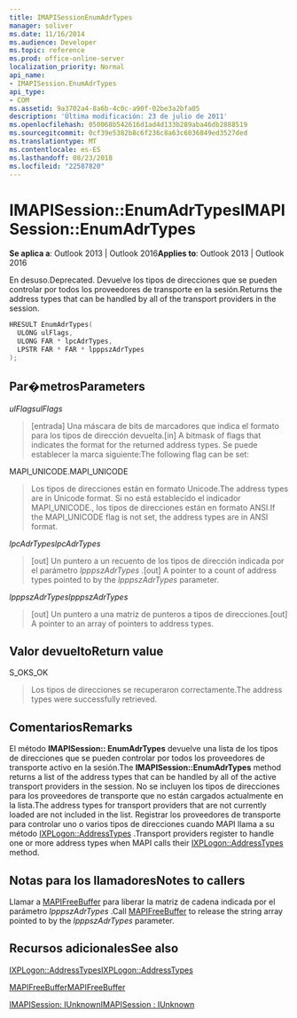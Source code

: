```yaml
---
title: IMAPISessionEnumAdrTypes
manager: soliver
ms.date: 11/16/2014
ms.audience: Developer
ms.topic: reference
ms.prod: office-online-server
localization_priority: Normal
api_name:
- IMAPISession.EnumAdrTypes
api_type:
- COM
ms.assetid: 9a3702a4-8a6b-4c0c-a90f-02be3a2bfa05
description: 'Última modificación: 23 de julio de 2011'
ms.openlocfilehash: 050068b542616d1ad4d133b289aba46db2888519
ms.sourcegitcommit: 0cf39e5382b8c6f236c8a63c6036849ed3527ded
ms.translationtype: MT
ms.contentlocale: es-ES
ms.lasthandoff: 08/23/2018
ms.locfileid: "22587820"
---
```

# <a name="imapisessionenumadrtypes"></a><span data-ttu-id="4d554-103">IMAPISession::EnumAdrTypes</span><span class="sxs-lookup"><span data-stu-id="4d554-103">IMAPISession::EnumAdrTypes</span></span>

  
  
<span data-ttu-id="4d554-104">**Se aplica a**: Outlook 2013 | Outlook 2016</span><span class="sxs-lookup"><span data-stu-id="4d554-104">**Applies to**: Outlook 2013 | Outlook 2016</span></span> 
  
<span data-ttu-id="4d554-105">En desuso.</span><span class="sxs-lookup"><span data-stu-id="4d554-105">Deprecated.</span></span> <span data-ttu-id="4d554-106">Devuelve los tipos de direcciones que se pueden controlar por todos los proveedores de transporte en la sesión.</span><span class="sxs-lookup"><span data-stu-id="4d554-106">Returns the address types that can be handled by all of the transport providers in the session.</span></span> 
  
```cpp
HRESULT EnumAdrTypes(
  ULONG ulFlags,
  ULONG FAR * lpcAdrTypes,
  LPSTR FAR * FAR * lpppszAdrTypes
);
```

## <a name="parameters"></a><span data-ttu-id="4d554-107">Par�metros</span><span class="sxs-lookup"><span data-stu-id="4d554-107">Parameters</span></span>

 <span data-ttu-id="4d554-108">_ulFlags_</span><span class="sxs-lookup"><span data-stu-id="4d554-108">_ulFlags_</span></span>
  
> <span data-ttu-id="4d554-109">[entrada] Una máscara de bits de marcadores que indica el formato para los tipos de dirección devuelta.</span><span class="sxs-lookup"><span data-stu-id="4d554-109">[in] A bitmask of flags that indicates the format for the returned address types.</span></span> <span data-ttu-id="4d554-110">Se puede establecer la marca siguiente:</span><span class="sxs-lookup"><span data-stu-id="4d554-110">The following flag can be set:</span></span>
    
<span data-ttu-id="4d554-111">MAPI_UNICODE.</span><span class="sxs-lookup"><span data-stu-id="4d554-111">MAPI_UNICODE</span></span> 
  
> <span data-ttu-id="4d554-112">Los tipos de direcciones están en formato Unicode.</span><span class="sxs-lookup"><span data-stu-id="4d554-112">The address types are in Unicode format.</span></span> <span data-ttu-id="4d554-113">Si no está establecido el indicador MAPI_UNICODE., los tipos de direcciones están en formato ANSI.</span><span class="sxs-lookup"><span data-stu-id="4d554-113">If the MAPI_UNICODE flag is not set, the address types are in ANSI format.</span></span>
    
 <span data-ttu-id="4d554-114">_lpcAdrTypes_</span><span class="sxs-lookup"><span data-stu-id="4d554-114">_lpcAdrTypes_</span></span>
  
> <span data-ttu-id="4d554-115">[out] Un puntero a un recuento de los tipos de dirección indicada por el parámetro _lpppszAdrTypes_ .</span><span class="sxs-lookup"><span data-stu-id="4d554-115">[out] A pointer to a count of address types pointed to by the  _lpppszAdrTypes_ parameter.</span></span> 
    
 <span data-ttu-id="4d554-116">_lpppszAdrTypes_</span><span class="sxs-lookup"><span data-stu-id="4d554-116">_lpppszAdrTypes_</span></span>
  
> <span data-ttu-id="4d554-117">[out] Un puntero a una matriz de punteros a tipos de direcciones.</span><span class="sxs-lookup"><span data-stu-id="4d554-117">[out] A pointer to an array of pointers to address types.</span></span>
    
## <a name="return-value"></a><span data-ttu-id="4d554-118">Valor devuelto</span><span class="sxs-lookup"><span data-stu-id="4d554-118">Return value</span></span>

<span data-ttu-id="4d554-119">S_OK</span><span class="sxs-lookup"><span data-stu-id="4d554-119">S_OK</span></span> 
  
> <span data-ttu-id="4d554-120">Los tipos de direcciones se recuperaron correctamente.</span><span class="sxs-lookup"><span data-stu-id="4d554-120">The address types were successfully retrieved.</span></span>
    
## <a name="remarks"></a><span data-ttu-id="4d554-121">Comentarios</span><span class="sxs-lookup"><span data-stu-id="4d554-121">Remarks</span></span>

<span data-ttu-id="4d554-122">El método **IMAPISession:: EnumAdrTypes** devuelve una lista de los tipos de direcciones que se pueden controlar por todos los proveedores de transporte activo en la sesión.</span><span class="sxs-lookup"><span data-stu-id="4d554-122">The **IMAPISession::EnumAdrTypes** method returns a list of the address types that can be handled by all of the active transport providers in the session.</span></span> <span data-ttu-id="4d554-123">No se incluyen los tipos de direcciones para los proveedores de transporte que no están cargados actualmente en la lista.</span><span class="sxs-lookup"><span data-stu-id="4d554-123">The address types for transport providers that are not currently loaded are not included in the list.</span></span> <span data-ttu-id="4d554-124">Registrar los proveedores de transporte para controlar uno o varios tipos de direcciones cuando MAPI llama a su método [IXPLogon::AddressTypes](ixplogon-addresstypes.md) .</span><span class="sxs-lookup"><span data-stu-id="4d554-124">Transport providers register to handle one or more address types when MAPI calls their [IXPLogon::AddressTypes](ixplogon-addresstypes.md) method.</span></span> 
  
## <a name="notes-to-callers"></a><span data-ttu-id="4d554-125">Notas para los llamadores</span><span class="sxs-lookup"><span data-stu-id="4d554-125">Notes to callers</span></span>

<span data-ttu-id="4d554-126">Llamar a [MAPIFreeBuffer](mapifreebuffer.md) para liberar la matriz de cadena indicada por el parámetro _lpppszAdrTypes_ .</span><span class="sxs-lookup"><span data-stu-id="4d554-126">Call [MAPIFreeBuffer](mapifreebuffer.md) to release the string array pointed to by the  _lpppszAdrTypes_ parameter.</span></span> 
  
## <a name="see-also"></a><span data-ttu-id="4d554-127">Recursos adicionales</span><span class="sxs-lookup"><span data-stu-id="4d554-127">See also</span></span>



[<span data-ttu-id="4d554-128">IXPLogon::AddressTypes</span><span class="sxs-lookup"><span data-stu-id="4d554-128">IXPLogon::AddressTypes</span></span>](ixplogon-addresstypes.md)
  
[<span data-ttu-id="4d554-129">MAPIFreeBuffer</span><span class="sxs-lookup"><span data-stu-id="4d554-129">MAPIFreeBuffer</span></span>](mapifreebuffer.md)
  
[<span data-ttu-id="4d554-130">IMAPISession: IUnknown</span><span class="sxs-lookup"><span data-stu-id="4d554-130">IMAPISession : IUnknown</span></span>](imapisessioniunknown.md)

